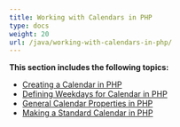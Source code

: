 ```yaml
---
title: Working with Calendars in PHP
type: docs
weight: 20
url: /java/working-with-calendars-in-php/
---
```


**This section includes the following topics:**

- [Creating a Calendar in PHP](/tasks/java/creating-a-calendar-in-php/)
- [Defining Weekdays for Calendar in PHP](/tasks/java/defining-weekdays-for-calendar-in-php/)
- [General Calendar Properties in PHP](/tasks/java/general-calendar-properties-in-php/)
- [Making a Standard Calendar in PHP](/tasks/java/making-a-standard-calendar-in-php/)
